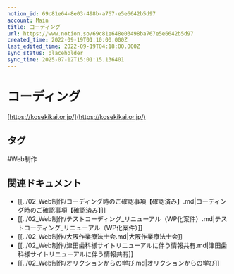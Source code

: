 ```yaml
---
notion_id: 69c81e64-8e03-498b-a767-e5e6642b5d97
account: Main
title: コーディング
url: https://www.notion.so/69c81e648e03498ba767e5e6642b5d97
created_time: 2022-09-19T01:10:00.000Z
last_edited_time: 2022-09-19T04:18:00.000Z
sync_status: placeholder
sync_time: 2025-07-12T15:01:15.136401
---
```

# コーディング

[https://kosekikai.or.jp/](https://kosekikai.or.jp/)

## タグ

#Web制作 

## 関連ドキュメント

- [[../02_Web制作/コーディング時のご確認事項【確認済み】.md|コーディング時のご確認事項【確認済み】]]
- [[../02_Web制作/テストコーディング_リニューアル（WP化案件）.md|テストコーディング_リニューアル（WP化案件）]]
- [[../02_Web制作/大阪作業療法士会.md|大阪作業療法士会]]
- [[../02_Web制作/津田歯科様サイトリニューアルに伴う情報共有.md|津田歯科様サイトリニューアルに伴う情報共有]]
- [[../02_Web制作/オリクションからの学び.md|オリクションからの学び]]
